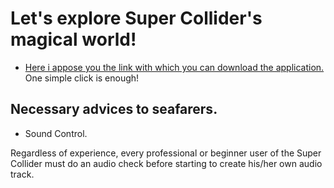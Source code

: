 # Let's explore Super Collider's magical world!


- [Here i appose you the link with which you can download the application.](https://supercollider.github.io/download) One simple click is enough!


## Νecessary advices to seafarers.
- Sound Control.

Regardless of experience, every professional or beginner user of the Super Collider must do an audio check before starting to create his/her own audio track.


